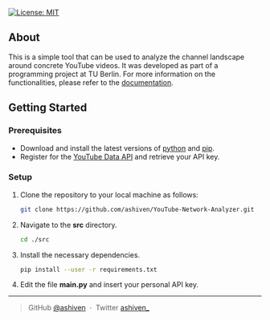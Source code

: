 [![License: MIT](https://img.shields.io/badge/License-MIT-yellow.svg)](https://opensource.org/licenses/MIT)

## About

This is a simple tool that can be used to analyze the channel landscape around concrete YouTube videos. It was developed as part of a programming project at TU Berlin. For more information on the functionalities, please refer to the [documentation](docs/README.md).

## Getting Started

### Prerequisites

-  Download and install the latest versions of [python](https://www.python.org/downloads/) and [pip](https://pypi.org/project/pip/).
-  Register for the [YouTube Data API](https://developers.google.com/youtube/v3/getting-started) and retrieve your API key.

### Setup

1. Clone the repository to your local machine as follows:
   ```bash
   git clone https://github.com/ashiven/YouTube-Network-Analyzer.git
   ```
2. Navigate to the **src** directory.

   ```bash
   cd ./src
   ```

3. Install the necessary dependencies.

   ```bash
   pip install --user -r requirements.txt
   ```

4. Edit the file **main.py** and insert your personal API key.

---

> GitHub [@ashiven](https://github.com/Ashiven) &nbsp;&middot;&nbsp;
> Twitter [ashiven\_](https://twitter.com/ashiven_)
